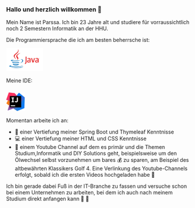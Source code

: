 ### Hallo und herzlich willkommen 👋

Mein Name ist Parssa.
Ich bin 23 Jahre alt und studiere für vorraussichtlich noch 2 Semestern Informatik an der HHU. 

Die Programmiersprache die ich am besten beherrsche ist: 

<img src="java.jpg" width="100" style="padding-right:1px">

Meine IDE: 

<img src="intellij.jpg" width="50" style="padding-top:10px">

Momentan arbeite ich an: 

  - 🍃 einer Vertiefung meiner Spring Boot und Thymeleaf Kenntnisse
  - 💻 einer Vertiefung meiner HTML und CSS Kenntnisse
  - 🎥 einem Youtube Channel auf dem es primär und die Themen Studium,Informatik und DIY Solutions geht, beispielsweise um den Ölwechsel selbst vorzunehmen um
    bares 💰 zu sparen, am Beispiel des altbewährten Klassikers Golf 4.
    Eine Verlinkung des Youtube-Channels erfolgt, sobald ich die ersten Videos hochgeladen habe 🙏
    
Ich bin gerade dabei Fuß in der IT-Branche zu fassen und versuche schon bei einem Unternehmen zu arbeiten, bei dem ich auch nach meinem Studium direkt anfangen kann 👋 👀
    

